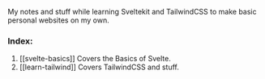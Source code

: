 

My notes and stuff while learning Sveltekit and TailwindCSS to make basic personal websites on my own.

### Index:

1. [[svelte-basics]] Covers the Basics of Svelte.
2. [[learn-tailwind]] Covers TailwindCSS and stuff.
